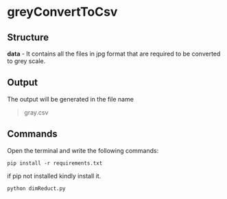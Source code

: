 # greyConvertToCsv
## Structure
**data** - It contains all the files in jpg format that are required to be converted to grey scale.

## Output
The output will be generated in the file name 
>gray.csv

## Commands
Open the terminal and write the following commands:
```
pip install -r requirements.txt
```
if pip not installed kindly install it.

```
python dimReduct.py
```

